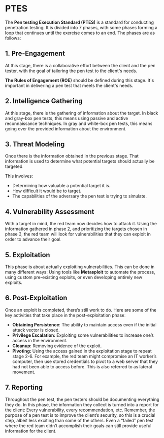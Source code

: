 # PTES
The **Pen testing Execution Standard (PTES)** is a standard for conducting penetration testing. It is divided into 7 phases, with some phases forming a loop that continues until the exercise comes to an end. The phases are as follows:

## **1. Pre-Engagement**
At this stage, there is a collaborative effort between the client and the pen tester, with the goal of tailoring the pen test to the client's needs. 

**The Rules of Engagement (ROE)** should be defined during this stage. It's important in delivering a pen test that meets the client's needs.

## **2. Intelligence Gathering**
At this stage, there is the gathering of information about the target. In black and gray-box pen tests, this means using passive and active reconnaissance techniques. In gray and white-box pen tests, this means going over the provided information about the environment.

## **3. Threat Modeling**
Once there is the information obtained in the previous stage. That information is used to determine what potential targets should actually be targeted. 

This involves:
- Determining how valuable a potential target it is.
- How difficult it would be to target.
- The capabilities of the adversary the pen test is trying to simulate.

## **4. Vulnerability Assessment**
With a target in mind, the red team now decides how to attack it. Using the information gathered in phase 2, and prioritizing the targets chosen in phase 3, the red team will look for vulnerabilities that they can exploit in order to advance their goal. 

## **5. Exploitation**
This phase is about actually exploiting vulnerabilities. This can be done in many different ways: Using tools like **Metasploit** to automate the process, using custom pre-existing exploits, or even developing entirely new exploits.

## **6. Post-Exploitation**
Once an exploit is completed, there’s still work to do. Here are some of the key activities that take place in the post-exploitation phase:

- **Obtaining Persistence:** The ability to maintain access even if the initial attack vector is closed.
- **Privilege Escalation:** Exploiting some vulnerabilities to increase one’s access in the environment.
- **Cleanup:** Removing evidence of the exploit.
- **Pivoting:** Using the access gained in the exploitation stage to repeat stage 2-6. For example, the red team might compromise an IT worker’s computer, then use stored credentials to pivot to a web server that they had not been able to access before. This is also referred to as lateral movement.

## **7. Reporting**
Throughout the pen test, the pen testers should be documenting everything they do. In this phase, the information they collect is turned into a report for the client: Every vulnerability, every recommendation, etc. Remember, the purpose of a pen test is to improve the client’s security, so this is a crucial step, albeit less exciting than some of the others. Even a “failed” pen test where the red team didn’t accomplish their goals can still provide useful information for the client.

